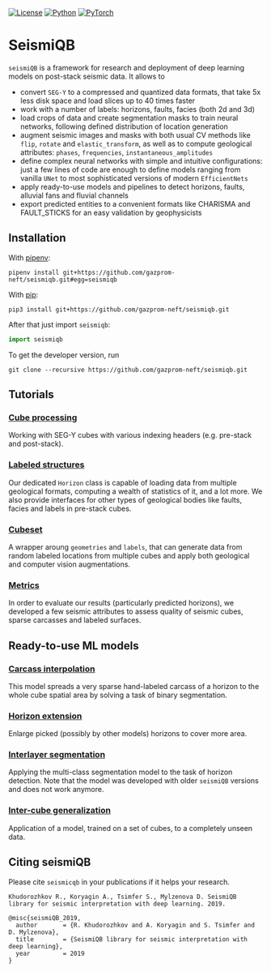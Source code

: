 [![License](https://img.shields.io/github/license/analysiscenter/batchflow.svg)](https://www.apache.org/licenses/LICENSE-2.0)
[![Python](https://img.shields.io/badge/python-3.6.10-blue.svg)](https://python.org)
[![PyTorch](https://img.shields.io/badge/PyTorch-1.7-green.svg)](https://pytorch.org)

# SeismiQB

`seismiQB` is a framework for research and deployment of deep learning models on post-stack seismic data. It allows to

* convert `SEG-Y` to a compressed and quantized data formats, that take 5x less disk space and load slices up to 40 times faster
* work with a number of labels: horizons, faults, facies (both 2d and 3d)
* load crops of data and create segmentation masks to train neural networks, following defined distribution of location generation
* augment seismic images and masks with both usual CV methods like `flip`, `rotate` and `elastic_transform`, as well as to compute geological attributes: `phases`, `frequencies`, `instantaneous_amplitudes`
* define complex neural networks with simple and intuitive configurations: just a few lines of code are enough to define models ranging from vanilla `UNet` to most sophisticated versions of modern `EfficientNets`
* apply ready-to-use models and pipelines to detect horizons, faults, alluvial fans and fluvial channels
* export predicted entities to a convenient formats like CHARISMA and FAULT_STICKS for an easy validation by geophysicists


## Installation

With [pipenv](https://docs.pipenv.org/):

    pipenv install git+https://github.com/gazprom-neft/seismiqb.git#egg=seismiqb

With [pip](https://pip.pypa.io/en/stable/):

    pip3 install git+https://github.com/gazprom-neft/seismiqb.git

After that just import `seismiqb`:
```python
import seismiqb
```

To get the developer version, run
```
git clone --recursive https://github.com/gazprom-neft/seismiqb.git
```

## Tutorials

### [Cube processing](tutorials/01_Geometry.ipynb)
Working with SEG-Y cubes with various indexing headers (e.g. pre-stack and post-stack).

### [Labeled structures](tutorials/02_Horizon.ipynb)
Our dedicated `Horizon` class is capable of loading data from multiple geological formats, computing a wealth of statistics of it, and a lot more. We also provide interfaces for other types of geological bodies like faults, facies and labels in pre-stack cubes.

### [Cubeset](tutorials/03_Cubeset.ipynb)
A wrapper aroung `geometries` and `labels`, that can generate data from random labeled locations from multiple cubes and apply both geological and computer vision augmentations.

### [Metrics](tutorials/04_Metrics.ipynb)
In order to evaluate our results (particularly predicted horizons), we developed a few seismic attributes to assess quality of seismic cubes, sparse carcasses and labeled surfaces.


## Ready-to-use ML models

### [Carcass interpolation](models/Carcass_interpolation/01_Demo_E.ipynb)
This model spreads a very sparse hand-labeled carcass of a horizon to the whole cube spatial area by solving a task of binary segmentation.

### [Horizon extension](models/Horizon_extension/Demo_E.ipynb)
Enlarge picked (possibly by other models) horizons to cover more area.

### [Interlayer segmentation](models/Interlayer_segmentation/Segmenting_interlayers.ipynb)
Applying the multi-class segmentation model to the task of horizon detection. Note that the model was developed with older `seismiQB` versions and does not work anymore.

### [Inter-cube generalization](models/Intercube_generalization/01_Model.ipynb)
Application of a model, trained on a set of cubes, to a completely unseen data.


## Citing seismiQB

Please cite `seismicqb` in your publications if it helps your research.

    Khudorozhkov R., Koryagin A., Tsimfer S., Mylzenova D. SeismiQB library for seismic interpretation with deep learning. 2019.

```
@misc{seismiQB_2019,
  author       = {R. Khudorozhkov and A. Koryagin and S. Tsimfer and D. Mylzenova},
  title        = {SeismiQB library for seismic interpretation with deep learning},
  year         = 2019
}
```
